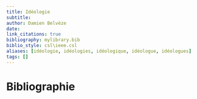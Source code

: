 ```yaml
---
title: Idéologie
subtitle:
author: Damien Belvèze
date:
link_citations: true
bibliography: mylibrary.bib
biblio_style: csl\ieee.csl
aliases: [idéologie, idéologies, idéologique, idéologue, idéologues]
tags: []
---
```









# Bibliographie
